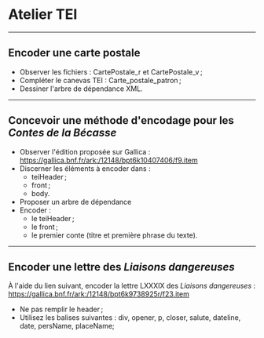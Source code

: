 # Atelier TEI
---

## Encoder une carte postale

- Observer les fichiers : CartePostale_r et CartePostale_v ;
- Compléter le canevas TEI : Carte_postale_patron ;
- Dessiner l'arbre de dépendance XML.

---

## Concevoir une méthode d'encodage pour les *Contes de la Bécasse*

- Observer l'édition proposée sur Gallica : https://gallica.bnf.fr/ark:/12148/bpt6k10407406/f9.item
- Discerner les éléments à encoder dans : 
	- teiHeader ;
	- front ;
	- body.
- Proposer un arbre de dépendance
- Encoder : 
	- le teiHeader ;
	- le front ;
	- le premier conte (titre et première phrase du texte).
---

## Encoder une lettre des *Liaisons dangereuses*

À l'aide du lien suivant, encoder la lettre LXXXIX des *Liaisons dangereuses* : https://gallica.bnf.fr/ark:/12148/bpt6k9738925r/f23.item 

- Ne pas remplir le header ;
- Utilisez les balises suivantes : div, opener, p, closer, salute, dateline, date, persName, placeName;